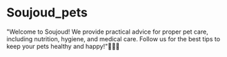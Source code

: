 # Soujoud_pets
"Welcome to Soujoud! We provide practical advice for proper pet care, including nutrition, hygiene, and medical care. Follow us for the best tips to keep your pets healthy and happy!"🌷🫶🏻
